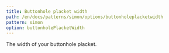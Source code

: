 ```yaml
---
title: Buttonhole placket width
path: /en/docs/patterns/simon/options/buttonholeplacketwidth
pattern: simon
option: buttonholePlacketWidth
---
```


The width of your buttonhole placket.
